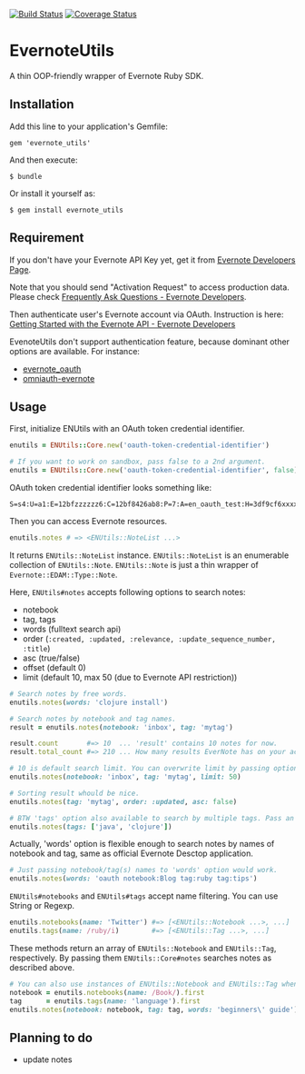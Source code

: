 [![Build Status](https://travis-ci.org/memerelics/evernote_utils.svg?branch=master)](https://travis-ci.org/memerelics/evernote_utils)
[![Coverage Status](https://coveralls.io/repos/memerelics/evernote_utils/badge.png?branch=master)](https://coveralls.io/r/memerelics/evernote_utils?branch=master)

# EvernoteUtils

A thin OOP-friendly wrapper of Evernote Ruby SDK.


## Installation

Add this line to your application's Gemfile:

    gem 'evernote_utils'

And then execute:

    $ bundle

Or install it yourself as:

    $ gem install evernote_utils


## Requirement

If you don't have your Evernote API Key yet, get it from [Evernote Developers Page](http://dev.evernote.com/doc/).

Note that you should send "Activation Request" to access production data. Please check [Frequently Ask Questions - Evernote Developers](http://dev.evernote.com/support/faq.php#activatekey).

Then authenticate user's Evernote account via OAuth. Instruction is here: [Getting Started with the Evernote API - Evernote Developers](http://dev.evernote.com/doc/start/ruby.php)


EvenoteUtils don't support authentication feature, because dominant other options are available. For instance:

* [evernote_oauth](https://github.com/fourfour/evernote_oauth)
* [omniauth-evernote](https://github.com/szimek/omniauth-evernote)


## Usage

First, initialize ENUtils with an OAuth token credential identifier.

```ruby
enutils = ENUtils::Core.new('oauth-token-credential-identifier')

# If you want to work on sandbox, pass false to a 2nd argument.
enutils = ENUtils::Core.new('oauth-token-credential-identifier', false)
```

OAuth token credential identifier looks something like:

```
S=s4:U=a1:E=12bfzzzzzz6:C=12bf8426ab8:P=7:A=en_oauth_test:H=3df9cf6xxxxxxxxx824c802xxxxxdbe1
```

Then you can access Evernote resources.

```ruby
enutils.notes # => <ENUtils::NoteList ...>
```

It returns `ENUtils::NoteList` instance. `ENUtils::NoteList` is an enumerable collection of `ENUtils::Note`. `ENUtils::Note` is just a thin wrapper of `Evernote::EDAM::Type::Note`.

Here, `ENUtils#notes` accepts following options to search notes:

* notebook
* tag, tags
* words (fulltext search api)
* order (`:created, :updated, :relevance, :update_sequence_number, :title`)
* asc (true/false)
* offset (default 0)
* limit (default 10, max 50 (due to Evernote API restriction))


```ruby
# Search notes by free words.
enutils.notes(words: 'clojure install')

# Search notes by notebook and tag names.
result = enutils.notes(notebook: 'inbox', tag: 'mytag')

result.count       #=> 10  ... 'result' contains 10 notes for now.
result.total_count #=> 210 ... How many results EverNote has on your account.

# 10 is default search limit. You can overwrite limit by passing option 'limit'. 
enutils.notes(notebook: 'inbox', tag: 'mytag', limit: 50)

# Sorting result whould be nice.
enutils.notes(tag: 'mytag', order: :updated, asc: false)

# BTW 'tags' option also available to search by multiple tags. Pass an array of tags to it.
enutils.notes(tags: ['java', 'clojure'])
```

Actually, 'words' option is flexible enough to search notes by names of notebook and tag, same as official Evernote Desctop application.

```ruby
# Just passing notebook/tag(s) names to 'words' option would work.
enutils.notes(words: 'oauth notebook:Blog tag:ruby tag:tips')
```

`ENUtils#notebooks` and `ENUtils#tags` accept name filtering. You can use String or Regexp.

```ruby
enutils.notebooks(name: 'Twitter') #=> [<ENUtils::Notebook ...>, ...]
enutils.tags(name: /ruby/i)        #=> [<ENUtils::Tag ...>, ...]
```

These methods return an array of `ENUtils::Notebook` and `ENUtils::Tag`, respectively. By passing them `ENUtils::Core#notes` searches notes as described above.

```ruby
# You can also use instances of ENUtils::Notebook and ENUtils::Tag when searching notes.
notebook = enutils.notebooks(name: /Book/).first
tag      = enutils.tags(name: 'language').first
enutils.notes(notebook: notebook, tag: tag, words: 'beginners\' guide')
```

## Planning to do

* update notes
